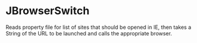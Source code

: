 # JBrowserSwitch
Reads property file for list of sites that should be opened in IE, then takes a String of the URL to be launched and calls the appropriate browser.
